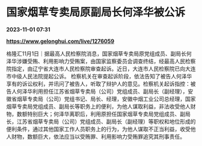 # 国家烟草专卖局原副局长何泽华被公诉

**2023-11-01 07:31**

**https://www.gelonghui.com/live/1276059**

格隆汇11月1日｜据最高人民检察院消息，国家烟草专卖局原党组成员、副局长何泽华涉嫌受贿、利用影响力受贿案，由国家监察委员会调查终结，经最高人民检察院指定，由辽宁省大连市人民检察院审查起诉。近日，大连市人民检察院已向大连市中级人民法院提起公诉。 检察机关在审查起诉阶段，依法告知了被告人何泽华享有的诉讼权利，并讯问了被告人，听取了辩护人的意见。检察机关起诉指控：被告人何泽华利用担任江苏省烟草专卖局（公司）党组成员、副局长（副经理），安徽省烟草专卖局（公司）党组书记、局长、经理，安徽中烟工业公司总经理，国家烟草专卖局党组成员、副局长等职务上的便利，为他人谋取利益，非法收受他人财物，数额特别巨大；何泽华离职后，利用原担任国家烟草专卖局党组成员、副局长，江苏省烟草专卖局（公司）党组成员、副局长（副经理）等职权和地位形成的便利条件，通过其他国家工作人员职务上的行为，为他人谋取不正当利益，收受他人财物，数额巨大，依法应当以受贿罪、利用影响力受贿罪追究其刑事责任。